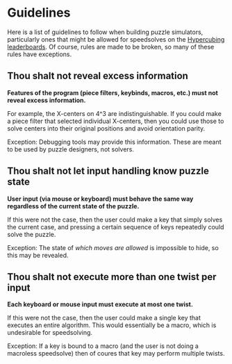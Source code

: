 # Guidelines

Here is a list of guidelines to follow when building puzzle simulators, particularly ones that might be allowed for speedsolves on the [Hypercubing leaderboards](https://hypercubing.xyz/leaderboards/). Of course, rules are made to be broken, so many of these rules have exceptions.

## Thou shalt not reveal excess information

**Features of the program (piece filters, keybinds, macros, etc.) must not reveal excess information.**

For example, the X-centers on 4^3 are indistinguishable. If you could make a piece filter that selected individual X-centers, then you could use those to solve centers into their original positions and avoid orientation parity.

Exception: Debugging tools may provide this information. These are meant to be used by puzzle designers, not solvers.

## Thou shalt not let input handling know puzzle state

**User input (via mouse or keyboard) must behave the same way regardless of the current state of the puzzle.**

If this were not the case, then the user could make a key that simply solves the current case, and pressing a certain sequence of keys repeatedly could solve the puzzle.

Exception: The state of _which moves are allowed_ is impossible to hide, so this may be revealed.

## Thou shalt not execute more than one twist per input

**Each keyboard or mouse input must execute at most one twist.**

If this were not the case, then the user could make a single key that executes an entire algorithm. This would essentially be a macro, which is undesirable for speedsolving.

Exception: If a key is bound to a macro (and the user is not doing a macroless speedsolve) then of coures that key may perform multiple twists.
